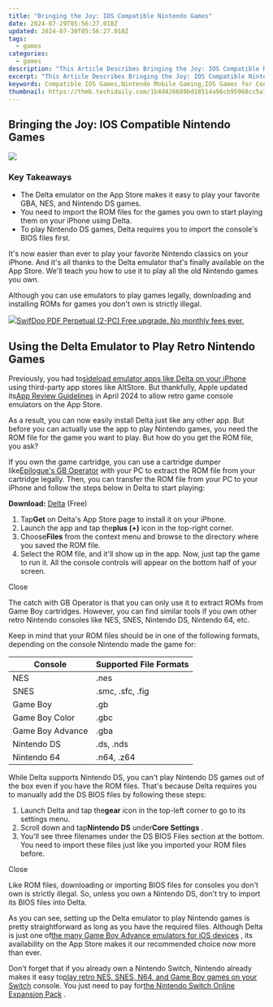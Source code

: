 ```yaml
---
title: "Bringing the Joy: IOS Compatible Nintendo Games"
date: 2024-07-29T05:56:27.018Z
updated: 2024-07-30T05:56:27.018Z
tags:
  - games
categories:
  - games
description: "This Article Describes Bringing the Joy: IOS Compatible Nintendo Games"
excerpt: "This Article Describes Bringing the Joy: IOS Compatible Nintendo Games"
keywords: Compatible IOS Games,Nintendo Mobile Gaming,IOS Games for Console Players,Multi-Platform Nintendo Gaming,IOS Developer Game Porting Services,Mobile Nintendo Game Purchasing Options,Nintendo Games for Apple Devices
thumbnail: https://thmb.techidaily.com/1b4d426689bd18514a96cb95968cc5a755b1ea7a22bc00e9feef5b8e8bfa78d1.jpg
---
```


## Bringing the Joy: IOS Compatible Nintendo Games

<!-- affiliate ads begin -->
<a href="https://secure.2checkout.com/order/checkout.php?PRODS=4940317&QTY=1&AFFILIATE=108875&CART=1"><img src="https://secure.avangate.com/images/merchant/333ac5d90817d69113471fbb6e531bee/sps-partnership-728x90eng.png" border="0"></a>
<!-- affiliate ads end -->
### Key Takeaways

* The Delta emulator on the App Store makes it easy to play your favorite GBA, NES, and Nintendo DS games.
* You need to import the ROM files for the games you own to start playing them on your iPhone using Delta.
* To play Nintendo DS games, Delta requires you to import the console's BIOS files first.

 It's now easier than ever to play your favorite Nintendo classics on your iPhone. And it's all thanks to the Delta emulator that's finally available on the App Store. We'll teach you how to use it to play all the old Nintendo games you own.

 Although you can use emulators to play games legally, downloading and installing ROMs for games you don't own is strictly illegal.

<!-- affiliate ads begin -->
<a href="https://purchase.swifdoo.com/order/checkout.php?PRODS=38709260&QTY=1&AFFILIATE=108875&CART=1"><img src="https://secure.avangate.com/images/merchant/8b932759a5a04ddb34bf79e3f9072e4b/products/Product%20box%20white-1024x1024.png" border="0">SwifDoo PDF Perpetual (2-PC)  Free upgrade. No monthly fees ever. </a>
<!-- affiliate ads end -->
## Using the Delta Emulator to Play Retro Nintendo Games

 Previously, you had to[sideload emulator apps like Delta on your iPhone](https://www.makeuseof.com/how-to-sideload-iphone-apps-without-jailbreak/) using third-party app stores like AltStore. But thankfully, Apple updated its[App Review Guidelines](https://developer.apple.com/news/?id=0kjli9o1) in April 2024 to allow retro game console emulators on the App Store.

 As a result, you can now easily install Delta just like any other app. But before you can actually use the app to play Nintendo games, you need the ROM file for the game you want to play. But how do you get the ROM file, you ask?

 If you own the game cartridge, you can use a cartridge dumper like[Epilogue's GB Operator](https://www.epilogue.co/product/gb-operator) with your PC to extract the ROM file from your cartridge legally. Then, you can transfer the ROM file from your PC to your iPhone and follow the steps below in Delta to start playing:

**Download:** [Delta](https://apps.apple.com/us/app/delta-game-emulator/id1048524688) (Free)

1. Tap**Get** on Delta's App Store page to install it on your iPhone.
2. Launch the app and tap the**plus (+)** icon in the top-right corner.
3. Choose**Files** from the context menu and browse to the directory where you saved the ROM file.
4. Select the ROM file, and it'll show up in the app. Now, just tap the game to run it. All the console controls will appear on the bottom half of your screen.

Close

 The catch with GB Operator is that you can only use it to extract ROMs from Game Boy cartridges. However, you can find similar tools if you own other retro Nintendo consoles like NES, SNES, Nintendo DS, Nintendo 64, etc.

 Keep in mind that your ROM files should be in one of the following formats, depending on the console Nintendo made the game for:

| Console          | Supported File Formats |
| ---------------- | ---------------------- |
| NES              | .nes                   |
| SNES             | .smc, .sfc, .fig       |
| Game Boy         | .gb                    |
| Game Boy Color   | .gbc                   |
| Game Boy Advance | .gba                   |
| Nintendo DS      | .ds, .nds              |
| Nintendo 64      | .n64, .z64             |

 While Delta supports Nintendo DS, you can't play Nintendo DS games out of the box even if you have the ROM files. That's because Delta requires you to manually add the DS BIOS files by following these steps:

1. Launch Delta and tap the**gear** icon in the top-left corner to go to its settings menu.
2. Scroll down and tap**Nintendo DS** under**Core Settings** .
3. You'll see three filenames under the DS BIOS Files section at the bottom. You need to import these files just like you imported your ROM files before.

Close

 Like ROM files, downloading or importing BIOS files for consoles you don't own is strictly illegal. So, unless you own a Nintendo DS, don't try to import its BIOS files into Delta.

 As you can see, setting up the Delta emulator to play Nintendo games is pretty straightforward as long as you have the required files. Although Delta is just one of[the many Game Boy Advance emulators for iOS devices](https://www.makeuseof.com/best-gba-emulators-for-ios/) , its availability on the App Store makes it our recommended choice now more than ever.

 Don't forget that if you already own a Nintendo Switch, Nintendo already makes it easy to[play retro NES, SNES, N64, and Game Boy games on your Switch](https://www.makeuseof.com/play-nes-n64-games-nintendo-switch/) console. You just need to pay for[the Nintendo Switch Online Expansion Pack](https://www.makeuseof.com/what-is-nintendo-switch-online-expansion-pack-worth-the-price/) .


<ins class="adsbygoogle"
     style="display:block"
     data-ad-format="autorelaxed"
     data-ad-client="ca-pub-7571918770474297"
     data-ad-slot="1223367746"></ins>



<ins class="adsbygoogle"
     style="display:block"
     data-ad-client="ca-pub-7571918770474297"
     data-ad-slot="8358498916"
     data-ad-format="auto"
     data-full-width-responsive="true"></ins>


